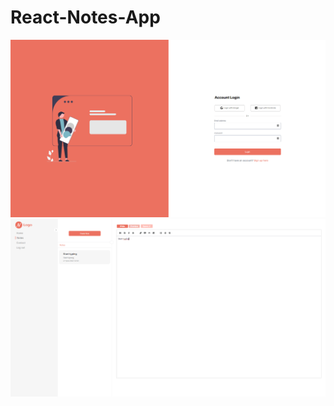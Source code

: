 # React-Notes-App

![Alt text](/readme_img1.png?raw=true 'Login Page')
![Alt text](/readme_img2.png?raw=true 'Main Page')
